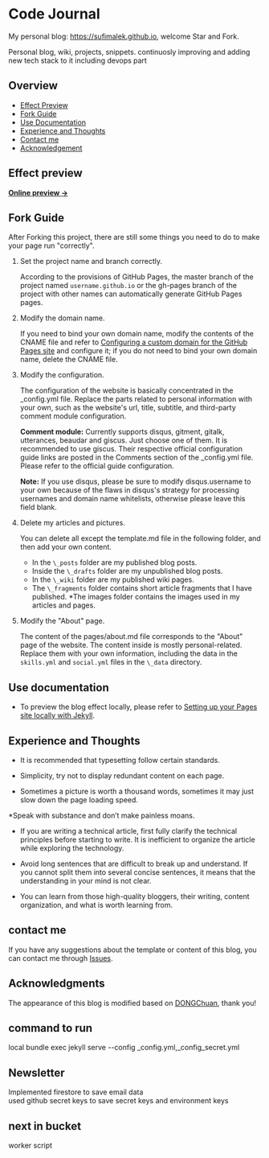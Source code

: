 # Code Journal

My personal blog: <https://sufimalek.github.io>, welcome Star and Fork.

Personal blog, wiki, projects, snippets. continuosly improving and adding new tech stack to it including devops part

## Overview

<!-- vim-markdown-toc GFM -->

* [Effect Preview](#effect-preview)
* [Fork Guide](#fork-guide)
* [Use Documentation](#use-documentation)
* [Experience and Thoughts](#experience-and-thoughts)
* [Contact me](#contact-me)
* [Acknowledgement](#acknowledgments)

<!-- vim-markdown-toc -->

## Effect preview

**[Online preview &rarr;](https://sufimalek.github.io)**

<!-- ![screenshot home](https://mazhuang.org/assets/images/screenshots/home.png) -->

## Fork Guide

After Forking this project, there are still some things you need to do to make your page run "correctly".

1. Set the project name and branch correctly.

    According to the provisions of GitHub Pages, the master branch of the project named `username.github.io` or the gh-pages branch of the project with other names can automatically generate GitHub Pages pages.

2. Modify the domain name.

    If you need to bind your own domain name, modify the contents of the CNAME file and refer to [Configuring a custom domain for the GitHub Pages site](https://docs.github.com/en/pages/configuring-a-custom-domain-for-your-github-pages-site/managing-a-custom-domain-for-your-github-pages-site) and configure it; if you do not need to bind your own domain name, delete the CNAME file.

3. Modify the configuration.

    The configuration of the website is basically concentrated in the \_config.yml file. Replace the parts related to personal information with your own, such as the website's url, title, subtitle, and third-party comment module configuration.

    **Comment module:** Currently supports disqus, gitment, gitalk, utterances, beaudar and giscus. Just choose one of them. It is recommended to use giscus. Their respective official configuration guide links are posted in the Comments section of the \_config.yml file. Please refer to the official guide configuration.

    **Note:** If you use disqus, please be sure to modify disqus.username to your own because of the flaws in disqus's strategy for processing usernames and domain name whitelists, otherwise please leave this field blank.

4. Delete my articles and pictures.

    You can delete all except the template.md file in the following folder, and then add your own content.

    * In the `\_posts` folder are my published blog posts.
    * Inside the `\_drafts` folder are my unpublished blog posts.
    * In the `\_wiki` folder are my published wiki pages.
    * The `\_fragments` folder contains short article fragments that I have published.
    *The images folder contains the images used in my articles and pages.

5. Modify the "About" page.

    The content of the pages/about.md file corresponds to the "About" page of the website. The content inside is mostly personal-related. Replace them with your own information, including the data in the `skills.yml` and `social.yml` files in the `\_data` directory.


## Use documentation

- To preview the blog effect locally, please refer to [Setting up your Pages site locally with Jekyll][2].

## Experience and Thoughts

* It is recommended that typesetting follow certain standards.

* Simplicity, try not to display redundant content on each page.

* Sometimes a picture is worth a thousand words, sometimes it may just slow down the page loading speed.

*Speak with substance and don’t make painless moans.

* If you are writing a technical article, first fully clarify the technical principles before starting to write. It is inefficient to organize the article while exploring the technology.

* Avoid long sentences that are difficult to break up and understand. If you cannot split them into several concise sentences, it means that the understanding in your mind is not clear.

* You can learn from those high-quality bloggers, their writing, content organization, and what is worth learning from.

## contact me

If you have any suggestions about the template or content of this blog, you can contact me through [Issues](https://github.com/sufimalek/sufimalek.github.io/issues).


## Acknowledgments

The appearance of this blog is modified based on [DONGChuan](https://dongchuan.github.io), thank you!

[2]: https://help.github.com/articles/setting-up-your-pages-site-locally-with-jekyll/

[1]: mzlogin

## command to run

local
bundle exec jekyll serve --config _config.yml,_config_secret.yml

## Newsletter

Implemented firestore to save email data    
used github secret keys to save secret keys and environment keys

## next in bucket
worker script